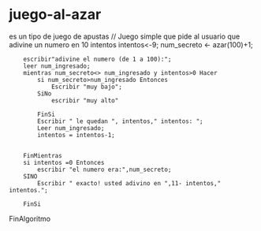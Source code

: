 # juego-al-azar
es un tipo de juego de apustas 
// Juego simple que pide al usuario que adivine un numero en 10 intentos
		intentos<-9;
		num_secreto <- azar(100)+1;
		
		escribir"adivine el numero (de 1 a 100):";
		leer num_ingresado;
		mientras num_secreto<> num_ingresado y intentos>0 Hacer
			si num_secreto>num_ingresado Entonces
				Escribir "muy bajo";
			SiNo
				escribir "muy alto"
				
			FinSi
			Escribir " le quedan ", intentos," intentos: ";
			Leer num_ingresado;
			intentos = intentos-1;
			
			
		FinMientras
		si intentos =0 Entonces
			escribir "el numero era:",num_secreto;
		SINO
			Escribir " exacto! usted adivino en ",11- intentos," intentos.";
			
		FinSi
FinAlgoritmo
